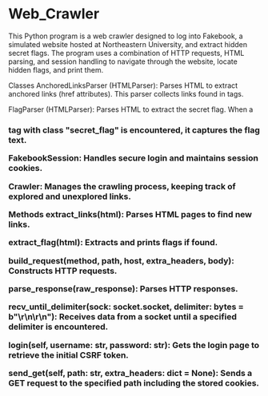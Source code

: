 # Web_Crawler


This Python program is a web crawler designed to log into Fakebook, a simulated website hosted at Northeastern University, and extract hidden secret flags. The program uses a combination of HTTP requests, HTML parsing, and session handling to navigate through the website, locate hidden flags, and print them.

Classes
AnchoredLinksParser (HTMLParser): Parses HTML to extract anchored links (href attributes). This parser collects links found in <a> tags.

FlagParser (HTMLParser): Parses HTML to extract the secret flag. When a <h3> tag with class "secret_flag" is encountered, it captures the flag text.

FakebookSession: Handles secure login and maintains session cookies.

Crawler: Manages the crawling process, keeping track of explored and unexplored links.

Methods
extract_links(html): Parses HTML pages to find new links.

extract_flag(html): Extracts and prints flags if found.

build_request(method, path, host, extra_headers, body): Constructs HTTP requests.

parse_response(raw_response): Parses HTTP responses.

recv_until_delimiter(sock: socket.socket, delimiter: bytes = b"\r\n\r\n"): Receives data from a socket until a specified delimiter is encountered.

login(self, username: str, password: str): Gets the login page to retrieve the initial CSRF token.

send_get(self, path: str, extra_headers: dict = None): Sends a GET request to the specified path including the stored cookies.
